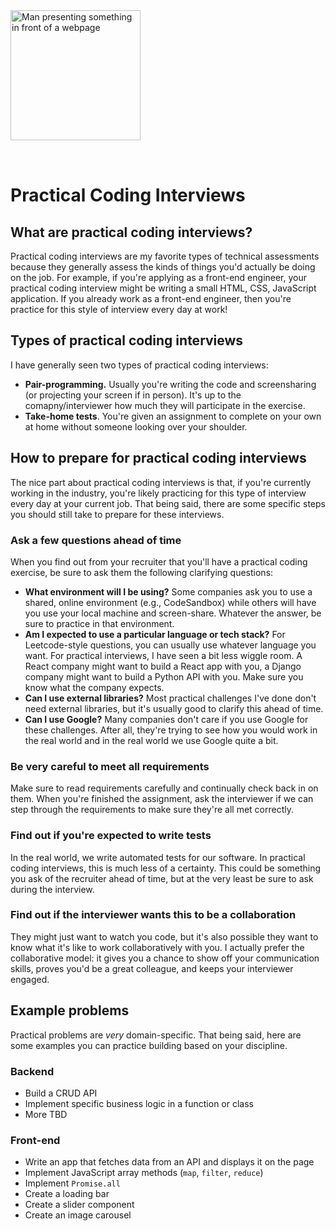 <img style="margin: 0 auto; max-width:13rem; margin-bottom: 2rem" width="208" height="208" alt="Man presenting something in front of a webpage" src="/practical.svg" />

# Practical Coding Interviews

<star />

## What are practical coding interviews?

Practical coding interviews are my favorite types of technical assessments because they generally assess the kinds of things you'd actually be doing on the job. For example, if you're applying as a front-end engineer, your practical coding interview might be writing a small HTML, CSS, JavaScript application. If you already work as a front-end engineer, then you're practice for this style of interview every day at work!

## Types of practical coding interviews

I have generally seen two types of practical coding interviews:

- **Pair-programming.** Usually you're writing the code and screensharing (or projecting your screen if in person). It's up to the comapny/interviewer how much they will participate in the exercise.
- **Take-home tests**. You're given an assignment to complete on your own at home without someone looking over your shoulder.

## How to prepare for practical coding interviews

The nice part about practical coding interviews is that, if you're currently working in the industry, you're likely practicing for this type of interview every day at your current job. That being said, there are some specific steps you should still take to prepare for these interviews.

### Ask a few questions ahead of time

When you find out from your recruiter that you'll have a practical coding exercise, be sure to ask them the following clarifying questions:

- **What environment will I be using?** Some companies ask you to use a shared, online environment (e.g., CodeSandbox) while others will have you use your local machine and screen-share. Whatever the answer, be sure to practice in that environment.
- **Am I expected to use a particular language or tech stack?** For Leetcode-style questions, you can usually use whatever language you want. For practical interviews, I have seen a bit less wiggle room. A React company might want to build a React app with you, a Django company might want to build a Python API with you. Make sure you know what the company expects.
- **Can I use external libraries?** Most practical challenges I've done don't need external libraries, but it's usually good to clarify this ahead of time.
- **Can I use Google?** Many companies don't care if you use Google for these challenges. After all, they're trying to see how you would work in the real world and in the real world we use Google quite a bit.

### Be very careful to meet all requirements

Make sure to read requirements carefully and continually check back in on them. When you're finished the assignment, ask the interviewer if we can step through the requirements to make sure they're all met correctly.

### Find out if you're expected to write tests

In the real world, we write automated tests for our software. In practical coding interviews, this is much less of a certainty. This could be something you ask of the recruiter ahead of time, but at the very least be sure to ask during the interview.

### Find out if the interviewer wants this to be a collaboration

They might just want to watch you code, but it's also possible they want to know what it's like to work collaboratively with you. I actually prefer the collaborative model: it gives you a chance to show off your communication skills, proves you'd be a great colleague, and keeps your interviewer engaged.

## Example problems

Practical problems are _very_ domain-specific. That being said, here are some examples you can practice building based on your discipline.

### Backend

- Build a CRUD API
- Implement specific business logic in a function or class
- More TBD

### Front-end

- Write an app that fetches data from an API and displays it on the page
- Implement JavaScript array methods (`map`, `filter`, `reduce`)
- Implement `Promise.all`
- Create a loading bar
- Create a slider component
- Create an image carousel
